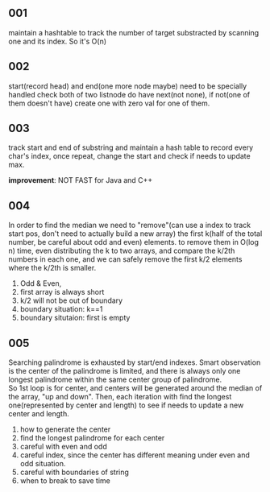 ## 001

maintain a hashtable to track the number of target substracted by scanning one and its index.
So it's O(n)

## 002

start(record head) and end(one more node maybe) need to be specially handled
check both of two listnode do have next(not none), if not(one of them doesn't have) create one with zero val for one of them.


## 003

track start and end of substring and maintain a hash table to record every char's index, once repeat, change the start and check if needs to update max.

**improvement**: NOT FAST for Java and C++

## 004
In order to  find the median we need to "remove"(can use a index to track start pos, don't need to actually build a new array) the first k(half of the total number, be careful about odd and even) elements. to remove them in O(log n) time, even distributing the k to two arrays, and compare the k/2th numbers in each one, and we can safely remove the first k/2 elements where the k/2th is smaller.

1. Odd & Even,
2. first array is always short
3. k/2 will not be out of  boundary
4. boundary situation: k==1
5. boundary situtaion: first is empty

## 005
Searching palindrome is exhausted by start/end indexes. Smart observation is the center of the palindrome is limited, and there is always only one longest palindrome within the same center group of palindrome.   
So 1st loop is for center, and centers will be generated around the median of the array, "up and down". Then, each iteration with find the longest one(represented by center and length) to see if needs to update a new center and length.

1. how to generate the center
2. find the longest palindrome for each center
3. careful with even and odd
4. careful index, since the center has different meaning under even and odd situation.
5. careful with boundaries of string
5. when to break to save time